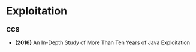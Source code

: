 # Exploitation

### CCS
* **(2016)** An In-Depth Study of More Than Ten Years of Java Exploitation 
